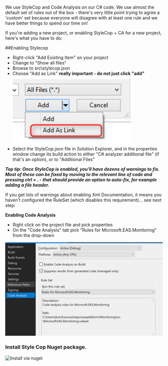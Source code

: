 We use StyleCop and Code Analysis on our C# code. We use almost the default set of rules out of the box - there's very little point trying to agree a 'custom' set because everyone will disagree with at least one rule and we have better things to spend our time on!

If you're adding a new project, or enabling StyleCop + CA for a new project, here's what you have to do:

##Enabling Stylecop
- Right-click "Add Existing Item" on your project
- Change to "Show all files"
- Browse to src\stylecop.json
- Choose "Add as Link" **really important - do not just click "add"**
![image.png](.attachments/image-d9f547cc-550d-4326-81d8-750d7163745d.png)
- Select the StyleCop.json file in Solution Explorer, and in the properties window change its build action to either "C# analyzer additional file" (if that's an option), or to "Additional Files"

_**Top tip: Once StyleCop is enabled, you'll have dozens of warnings to fix. Most of these can be fixed by moving to the relevant line of code and pressing ctrl + . - that should provide an option to auto-fix, for example adding a file header.**_

If you get lots of warnings about enabling Xml Documentation, it means you haven't configured the RuleSet (which disables this requirement)... see next step:

**Enabling Code Analysis**
- Right click on the project file and pick properties
- On the "Code Analysis" tab pick "Rules for Microsoft.EAS.Monitoring" from the drop-down

![image.png](.attachments/image-0b666300-634c-4c0e-90de-78494ae59a42.png)

### Install Style Cop Nuget package.

<IMG src="https://cloud.githubusercontent.com/assets/1408396/8233513/491f301a-159c-11e5-8b7a-1e16a0695da6.png" alt="Install via nuget"/>